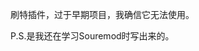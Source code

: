 <!--
 * @Author: 我是派蒙啊
 * @Last Modified by: 我是派蒙啊
 * @Create Date: 2024-01-25 14:46:22
 * @Last Modified time: 2024-01-25 14:46:37
 * @Github: https://github.com/Paimon-Kawaii
-->
刷特插件，过于早期项目，我确信它无法使用。

P.S.是我还在学习Souremod时写出来的。